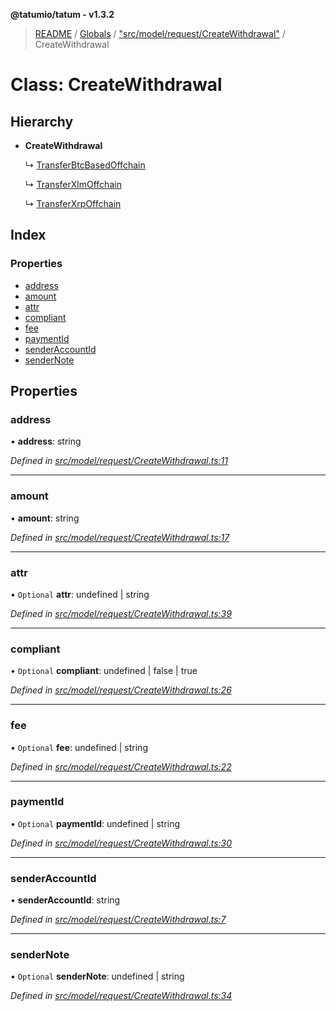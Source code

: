 **@tatumio/tatum - v1.3.2**

> [README](../README.md) / [Globals](../globals.md) / ["src/model/request/CreateWithdrawal"](../modules/_src_model_request_createwithdrawal_.md) / CreateWithdrawal

# Class: CreateWithdrawal

## Hierarchy

* **CreateWithdrawal**

  ↳ [TransferBtcBasedOffchain](_src_model_request_transferbtcbasedoffchain_.transferbtcbasedoffchain.md)

  ↳ [TransferXlmOffchain](_src_model_request_transferxlmoffchain_.transferxlmoffchain.md)

  ↳ [TransferXrpOffchain](_src_model_request_transferxrpoffchain_.transferxrpoffchain.md)

## Index

### Properties

* [address](_src_model_request_createwithdrawal_.createwithdrawal.md#address)
* [amount](_src_model_request_createwithdrawal_.createwithdrawal.md#amount)
* [attr](_src_model_request_createwithdrawal_.createwithdrawal.md#attr)
* [compliant](_src_model_request_createwithdrawal_.createwithdrawal.md#compliant)
* [fee](_src_model_request_createwithdrawal_.createwithdrawal.md#fee)
* [paymentId](_src_model_request_createwithdrawal_.createwithdrawal.md#paymentid)
* [senderAccountId](_src_model_request_createwithdrawal_.createwithdrawal.md#senderaccountid)
* [senderNote](_src_model_request_createwithdrawal_.createwithdrawal.md#sendernote)

## Properties

### address

•  **address**: string

*Defined in [src/model/request/CreateWithdrawal.ts:11](https://github.com/tatumio/tatum-js/blob/b9ab1e4/src/model/request/CreateWithdrawal.ts#L11)*

___

### amount

•  **amount**: string

*Defined in [src/model/request/CreateWithdrawal.ts:17](https://github.com/tatumio/tatum-js/blob/b9ab1e4/src/model/request/CreateWithdrawal.ts#L17)*

___

### attr

• `Optional` **attr**: undefined \| string

*Defined in [src/model/request/CreateWithdrawal.ts:39](https://github.com/tatumio/tatum-js/blob/b9ab1e4/src/model/request/CreateWithdrawal.ts#L39)*

___

### compliant

• `Optional` **compliant**: undefined \| false \| true

*Defined in [src/model/request/CreateWithdrawal.ts:26](https://github.com/tatumio/tatum-js/blob/b9ab1e4/src/model/request/CreateWithdrawal.ts#L26)*

___

### fee

• `Optional` **fee**: undefined \| string

*Defined in [src/model/request/CreateWithdrawal.ts:22](https://github.com/tatumio/tatum-js/blob/b9ab1e4/src/model/request/CreateWithdrawal.ts#L22)*

___

### paymentId

• `Optional` **paymentId**: undefined \| string

*Defined in [src/model/request/CreateWithdrawal.ts:30](https://github.com/tatumio/tatum-js/blob/b9ab1e4/src/model/request/CreateWithdrawal.ts#L30)*

___

### senderAccountId

•  **senderAccountId**: string

*Defined in [src/model/request/CreateWithdrawal.ts:7](https://github.com/tatumio/tatum-js/blob/b9ab1e4/src/model/request/CreateWithdrawal.ts#L7)*

___

### senderNote

• `Optional` **senderNote**: undefined \| string

*Defined in [src/model/request/CreateWithdrawal.ts:34](https://github.com/tatumio/tatum-js/blob/b9ab1e4/src/model/request/CreateWithdrawal.ts#L34)*
